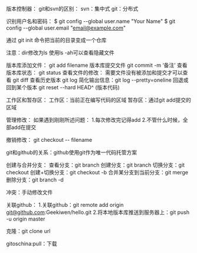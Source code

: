 版本控制器：
    git和svn的区别：
	svn：集中式
	git：分布式

识别用户名和密码：
$ git config --global user.name "Your Name"
$ git config --global user.email "email@example.com"

通过 git init 命令把当前的目录变成一个仓库

注意：dir修改为ls  使用ls -ah可以查看隐藏文件

版本库添加文件：
   git add filename
版本库提交文件
   git commit -m ‘备注’
查看版本库状态：
   git status
查看文件的修改： 需要文件没有被添加和提交才可以查看
   git diff
查看历史版本
   git log 
   简化输出信息：git log --pretty=oneline
回退或回到某个版本
   git reset --hard HEAD^ (版本代码)

工作区和暂存区：
    工作区：当前正在编写代码的区域
    暂存区：通过git add提交的区域

管理修改：
    如果遇到刚刚所述问题：
        1.每次修改完记得add
        2.不管什么时候，全部add在提交

撤销修改：
     git checkout -- filename

git和github的关系：github使用git作为唯一代码托管方案

创建与合并分支：
    查看分支：git branch
    创建分支：git branch <name>
    切换分支：git checkout <name>
    创建+切换分支：git checkout -b <name>
    合并某分支到当前分支：git merge <name>
    删除分支：git branch -d <name>

冲突：手动修改文件


关联github：
    1.关联github：git remote add origin git@github.com:Geekiwen/hello.git
    2.将本地版本库推送到服务器上：git push -u origin master

克隆：git clone url

gitoschina:pull：下载